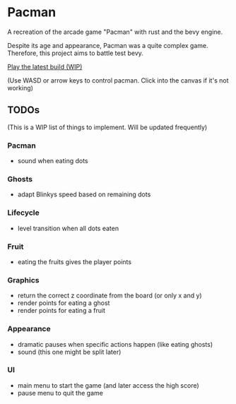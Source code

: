 # Pacman
A recreation of the arcade game "Pacman" with rust and the bevy engine.

Despite its age and appearance, Pacman was a quite complex game. Therefore, this project aims to battle test bevy.

[Play the latest build (WIP)](https://warhorst.github.io/pacman/)

(Use WASD or arrow keys to control pacman. Click into the canvas if it's not working)

## TODOs
(This is a WIP list of things to implement. Will be updated frequently)

### Pacman
- sound when eating dots

### Ghosts
- adapt Blinkys speed based on remaining dots

### Lifecycle
- level transition when all dots eaten

### Fruit
- eating the fruits gives the player points

### Graphics
- return the correct z coordinate from the board (or only x and y)
- render points for eating a ghost
- render points for eating a fruit

### Appearance
- dramatic pauses when specific actions happen (like eating ghosts)
- sound (this one might be split later)

### UI
- main menu to start the game (and later access the high score)
- pause menu to quit the game
